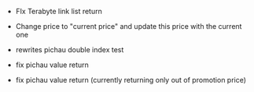 - FIx Terabyte link list return
- Change price to "current price" and update this price with the current one

- rewrites pichau double index test
- fix pichau value return
- fix pichau value return (currently returning only out of promotion price)